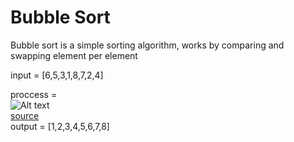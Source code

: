 # Bubble Sort
Bubble sort is a simple sorting algorithm, works by comparing and swapping element per element

input = [6,5,3,1,8,7,2,4]<br>
 
proccess =<br>
![Alt text](https://upload.wikimedia.org/wikipedia/commons/c/c8/Bubble-sort-example-300px.gif)<br>
[source](https://commons.wikimedia.org/wiki/File:Bubble-sort-example-300px.gif)<br>
output = [1,2,3,4,5,6,7,8]